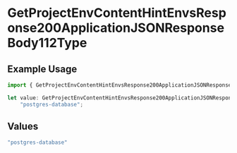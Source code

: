 # GetProjectEnvContentHintEnvsResponse200ApplicationJSONResponseBody112Type

## Example Usage

```typescript
import { GetProjectEnvContentHintEnvsResponse200ApplicationJSONResponseBody112Type } from "@simplesagar/vercel/models/getprojectenvop.js";

let value: GetProjectEnvContentHintEnvsResponse200ApplicationJSONResponseBody112Type =
    "postgres-database";
```

## Values

```typescript
"postgres-database"
```